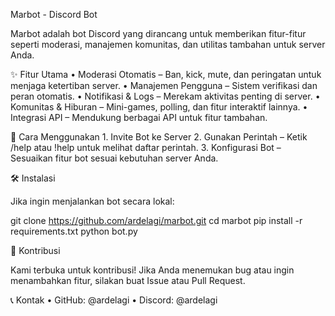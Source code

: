 Marbot - Discord Bot

Marbot adalah bot Discord yang dirancang untuk memberikan fitur-fitur seperti moderasi, manajemen komunitas, dan utilitas tambahan untuk server Anda.

✨ Fitur Utama
	•	Moderasi Otomatis – Ban, kick, mute, dan peringatan untuk menjaga ketertiban server.
	•	Manajemen Pengguna – Sistem verifikasi dan peran otomatis.
	•	Notifikasi & Logs – Merekam aktivitas penting di server.
	•	Komunitas & Hiburan – Mini-games, polling, dan fitur interaktif lainnya.
	•	Integrasi API – Mendukung berbagai API untuk fitur tambahan.

🚀 Cara Menggunakan
	1.	Invite Bot ke Server
	2.	Gunakan Perintah – Ketik /help atau !help untuk melihat daftar perintah.
	3.	Konfigurasi Bot – Sesuaikan fitur bot sesuai kebutuhan server Anda.

🛠 Instalasi

Jika ingin menjalankan bot secara lokal:

git clone https://github.com/ardelagi/marbot.git
cd marbot
pip install -r requirements.txt
python bot.py

📌 Kontribusi

Kami terbuka untuk kontribusi! Jika Anda menemukan bug atau ingin menambahkan fitur, silakan buat Issue atau Pull Request.

📞 Kontak
	•	GitHub: @ardelagi
	•	Discord: @ardelagi